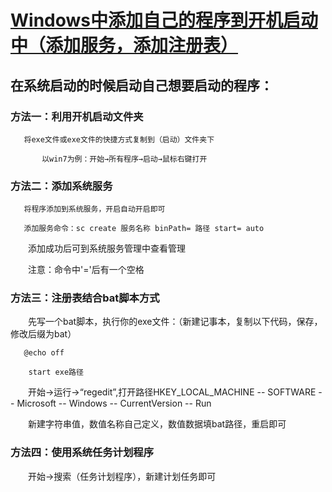# [Windows中添加自己的程序到开机启动中（添加服务，添加注册表）](https://www.cnblogs.com/MrRead/p/8393540.html)
## 在系统启动的时候启动自己想要启动的程序：

### 方法一：利用开机启动文件夹

       将exe文件或exe文件的快捷方式复制到（启动）文件夹下

           以win7为例：开始→所有程序→启动→鼠标右键打开

### 方法二：添加系统服务

       将程序添加到系统服务，开启自动开启即可

       添加服务命令：sc create 服务名称 binPath= 路径 start= auto 

　　添加成功后可到系统服务管理中查看管理

　　注意：命令中'='后有一个空格

### 方法三：注册表结合bat脚本方式

　　先写一个bat脚本，执行你的exe文件：（新建记事本，复制以下代码，保存，修改后缀为bat）

       @echo off

        start exe路径

　　开始→运行→“regedit”,打开路径HKEY_LOCAL_MACHINE -- SOFTWARE -- Microsoft -- Windows -- CurrentVersion -- Run

　　新建字符串值，数值名称自己定义，数值数据填bat路径，重启即可

### 方法四：使用系统任务计划程序

　　开始→搜索（任务计划程序），新建计划任务即可

 
